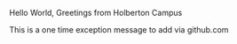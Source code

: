 Hello World, Greetings from Holberton Campus


This is a one time exception message to add via github.com
